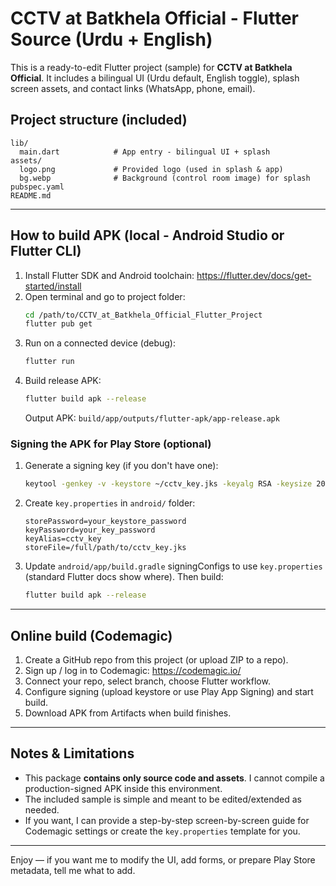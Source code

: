 
# CCTV at Batkhela Official - Flutter Source (Urdu + English)

This is a ready-to-edit Flutter project (sample) for **CCTV at Batkhela Official**.
It includes a bilingual UI (Urdu default, English toggle), splash screen assets, and contact links (WhatsApp, phone, email).

## Project structure (included)
```
lib/
  main.dart            # App entry - bilingual UI + splash
assets/
  logo.png             # Provided logo (used in splash & app)
  bg.webp              # Background (control room image) for splash
pubspec.yaml
README.md
```

---
## How to build APK (local - Android Studio or Flutter CLI)

1. Install Flutter SDK and Android toolchain: https://flutter.dev/docs/get-started/install
2. Open terminal and go to project folder:
   ```bash
   cd /path/to/CCTV_at_Batkhela_Official_Flutter_Project
   flutter pub get
   ```
3. Run on a connected device (debug):
   ```bash
   flutter run
   ```
4. Build release APK:
   ```bash
   flutter build apk --release
   ```
   Output APK: `build/app/outputs/flutter-apk/app-release.apk`

### Signing the APK for Play Store (optional)
1. Generate a signing key (if you don't have one):
   ```bash
   keytool -genkey -v -keystore ~/cctv_key.jks -keyalg RSA -keysize 2048 -validity 10000 -alias cctv_key
   ```
2. Create `key.properties` in `android/` folder:
   ```properties
   storePassword=your_keystore_password
   keyPassword=your_key_password
   keyAlias=cctv_key
   storeFile=/full/path/to/cctv_key.jks
   ```
3. Update `android/app/build.gradle` signingConfigs to use `key.properties` (standard Flutter docs show where). Then build:
   ```bash
   flutter build apk --release
   ```

---
## Online build (Codemagic)
1. Create a GitHub repo from this project (or upload ZIP to a repo).
2. Sign up / log in to Codemagic: https://codemagic.io/
3. Connect your repo, select branch, choose Flutter workflow.
4. Configure signing (upload keystore or use Play App Signing) and start build.
5. Download APK from Artifacts when build finishes.

---
## Notes & Limitations
- This package **contains only source code and assets**. I cannot compile a production-signed APK inside this environment.
- The included sample is simple and meant to be edited/extended as needed.
- If you want, I can provide a step-by-step screen-by-screen guide for Codemagic settings or create the `key.properties` template for you.

---
Enjoy — if you want me to modify the UI, add forms, or prepare Play Store metadata, tell me what to add.

